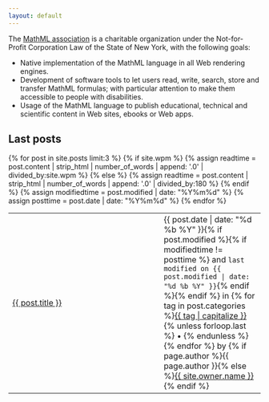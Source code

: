 ```yaml
---
layout: default
---
```


The [MathML association](/about.html)
is a charitable organization under the Not-for-Profit Corporation Law of the
State of New York, with the following goals:

* Native implementation of the MathML language in all Web rendering engines.
* Development of software tools to let users read, write, search, store and
  transfer MathML formulas; with particular attention to make them accessible
  to people with disabilities.
* Usage of the MathML language to publish educational, technical and scientific
  content in Web sites, ebooks or Web apps.

## Last posts

<table style="width:100%;">
<tbody>
{% for post in site.posts limit:3 %}
{% if site.wpm %}
{% assign readtime = post.content | strip_html | number_of_words | append: '.0' | divided_by:site.wpm %}
{% else %}
{% assign readtime = post.content | strip_html | number_of_words | append: '.0' | divided_by:180 %}
{% endif %}
{% assign modifiedtime = post.modified | date: "%Y%m%d" %}
{% assign posttime = post.date | date: "%Y%m%d" %}
<tr>
<td style="width:60%;">
<a href="{{ site.url }}{{ post.url }}">{{ post.title }}</a>
</td>
<td style="width:40%;">
<time datetime="{{ post.date | date_to_xmlschema }}" class="post-time">{{ post.date | date: "%d %b %Y" }}</time>{% if post.modified %}{% if modifiedtime != posttime %} and <code>last modified on <time datetime="{{ post.modified | date: "%Y-%m-%d" }}" itemprop="dateModified">{{ post.modified | date: "%d %b %Y" }}</time></code>{% endif %}{% endif %}
in <span class="post-tags">{% for tag in post.categories %}<a href="{{ site.url }}/categories/index.html#{{ post.categories | cgi_encode }}" data-toggle="tooltip" title="Other posts from the {{ tag | capitalize }} category" rel="tag">{{ tag | capitalize }}</a>{% unless forloop.last %}&nbsp;&bull;&nbsp;{% endunless %}{% endfor %}</span> by <span itemprop="name" class="fn">{% if page.author %}{{ page.author }}{% else %}<a href="{{ site.url }}/about" title="About {{ site.owner.name }}" itemprop="url">{{ site.owner.name }}</a>{% endif %}</span>
</div>
</td>
{% endfor %}
<tbody>
<table>
